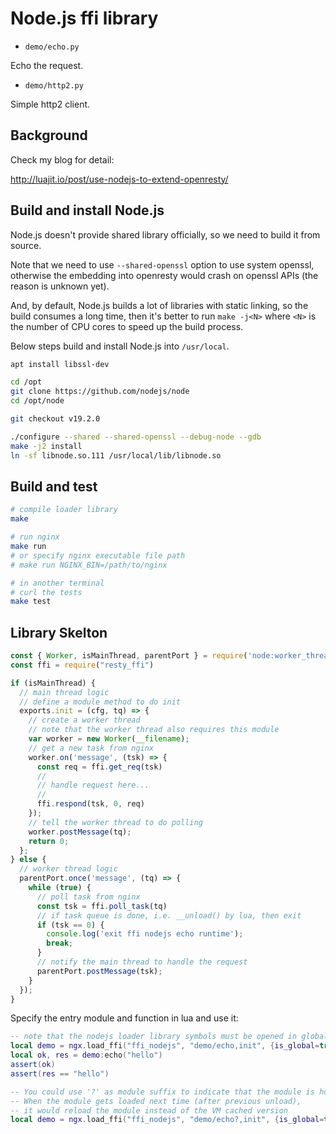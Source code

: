 # Node.js ffi library

* `demo/echo.py`

Echo the request.

* `demo/http2.py`

Simple http2 client.

## Background

Check my blog for detail:

http://luajit.io/post/use-nodejs-to-extend-openresty/

## Build and install Node.js

Node.js doesn't provide shared library officially,
so we need to build it from source.

Note that we need to use `--shared-openssl` option to use system openssl,
otherwise the embedding into openresty would crash on openssl APIs
(the reason is unknown yet).

And, by default, Node.js builds a lot of libraries with static linking,
so the build consumes a long time, then it's better to run `make -j<N>` where
`<N>` is the number of CPU cores to speed up the build process.

Below steps build and install Node.js into `/usr/local`.

```bash
apt install libssl-dev

cd /opt
git clone https://github.com/nodejs/node
cd /opt/node

git checkout v19.2.0

./configure --shared --shared-openssl --debug-node --gdb
make -j2 install
ln -sf libnode.so.111 /usr/local/lib/libnode.so
```

## Build and test

```bash
# compile loader library
make

# run nginx
make run
# or specify nginx executable file path
# make run NGINX_BIN=/path/to/nginx

# in another terminal
# curl the tests
make test
```

## Library Skelton

```js
const { Worker, isMainThread, parentPort } = require('node:worker_threads');
const ffi = require("resty_ffi")

if (isMainThread) {
  // main thread logic
  // define a module method to do init
  exports.init = (cfg, tq) => {
    // create a worker thread
    // note that the worker thread also requires this module
    var worker = new Worker(__filename);
    // get a new task from nginx
    worker.on('message', (tsk) => {
      const req = ffi.get_req(tsk)
      //
      // handle request here...
      //
      ffi.respond(tsk, 0, req)
    });
    // tell the worker thread to do polling
    worker.postMessage(tq);
    return 0;
  };
} else {
  // worker thread logic
  parentPort.once('message', (tq) => {
    while (true) {
      // poll task from nginx
      const tsk = ffi.poll_task(tq)
      // if task queue is done, i.e. __unload() by lua, then exit
      if (tsk == 0) {
        console.log('exit ffi nodejs echo runtime');
        break;
      }
      // notify the main thread to handle the request
      parentPort.postMessage(tsk);
    }
  });
}
```

Specify the entry module and function in lua and use it:

```lua
-- note that the nodejs loader library symbols must be opened in global
local demo = ngx.load_ffi("ffi_nodejs", "demo/echo,init", {is_global=true})
local ok, res = demo:echo("hello")
assert(ok)
assert(res == "hello")

-- You could use '?' as module suffix to indicate that the module is hot-reload.
-- When the module gets loaded next time (after previous unload),
-- it would reload the module instead of the VM cached version
local demo = ngx.load_ffi("ffi_nodejs", "demo/echo?,init", {is_global=true})
```
